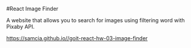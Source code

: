 #React Image Finder

A website that allows you to search for images using filtering word with Pixaby API.

https://samcia.github.io//goit-react-hw-03-image-finder

